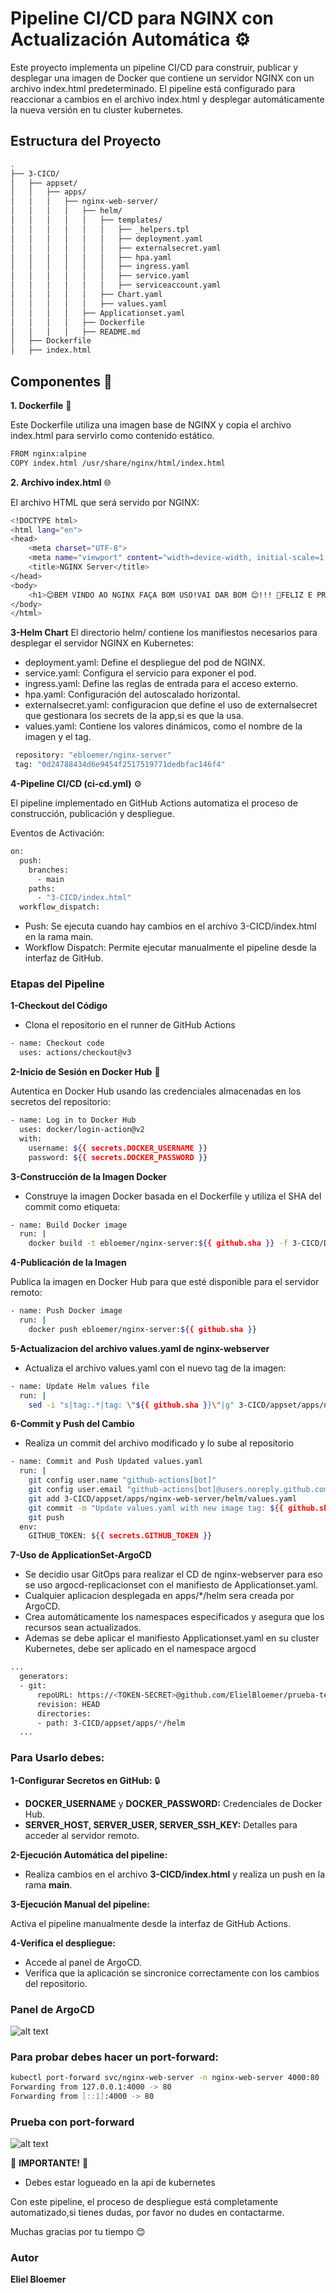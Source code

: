 
# Pipeline CI/CD para NGINX con Actualización Automática ⚙️

Este proyecto implementa un pipeline CI/CD para construir, publicar y desplegar una imagen de Docker que contiene un servidor NGINX con un archivo index.html predeterminado. El pipeline está configurado para reaccionar a cambios en el archivo index.html y desplegar automáticamente la nueva versión en tu cluster kubernetes.


## Estructura del Proyecto


```bash
.
├── 3-CICD/
│   ├── appset/
│   │   ├── apps/
│   │   │   ├── nginx-web-server/
│   │   │   │   ├── helm/
│   │   │   │   │   ├── templates/
│   │   │   │   │   │   ├── _helpers.tpl
│   │   │   │   │   │   ├── deployment.yaml
│   │   │   │   │   │   ├── externalsecret.yaml
│   │   │   │   │   │   ├── hpa.yaml
│   │   │   │   │   │   ├── ingress.yaml
│   │   │   │   │   │   ├── service.yaml
│   │   │   │   │   │   ├── serviceaccount.yaml
│   │   │   │   │   ├── Chart.yaml
│   │   │   │   │   ├── values.yaml
│   │   │   │   ├── Applicationset.yaml
│   │   │   │   ├── Dockerfile
│   │   │   │   ├── README.md
│   ├── Dockerfile
│   ├── index.html


```
    
## Componentes 🧩

**1. Dockerfile** 🐳

Este Dockerfile utiliza una imagen base de NGINX y copia el archivo index.html para servirlo como contenido estático.

```bash
FROM nginx:alpine
COPY index.html /usr/share/nginx/html/index.html
```

**2. Archivo index.html** 🌐

El archivo HTML que será servido por NGINX:
```bash
<!DOCTYPE html>
<html lang="en">
<head>
    <meta charset="UTF-8">
    <meta name="viewport" content="width=device-width, initial-scale=1.0">
    <title>NGINX Server</title>
</head>
<body>
    <h1>😊BEM VINDO AO NGINX FAÇA BOM USO!VAI DAR BOM 😊!!! 🎉FELIZ E PROSPERO ANO NOVO 🎉!! </h1>
</body>
</html>

```

**3-Helm Chart**
El directorio helm/ contiene los manifiestos necesarios para desplegar el servidor NGINX en Kubernetes:

 - deployment.yaml: Define el despliegue del pod de NGINX.
 - service.yaml: Configura el servicio para exponer el pod.
 - ingress.yaml: Define las reglas de entrada para el acceso externo.
 - hpa.yaml: Configuración del autoscalado horizontal.
 - externalsecret.yaml: configuracion que define el uso de externalsecret que gestionara los secrets de la app,si es que la usa.
 - values.yaml: Contiene los valores dinámicos, como el nombre de la imagen y el tag.

```bash
 repository: "ebloemer/nginx-server"
 tag: "0d24788434d6e9454f2517519771dedbfac146f4"
```

**4-Pipeline CI/CD (ci-cd.yml)** ⚙️

El pipeline implementado en GitHub Actions automatiza el proceso de construcción, publicación y despliegue.

Eventos de Activación:

```bash
on:
  push:
    branches:
      - main
    paths:
      - "3-CICD/index.html"
  workflow_dispatch:    
```
 - Push: Se ejecuta cuando hay cambios en el archivo 3-CICD/index.html en la rama main.
 - Workflow Dispatch: Permite ejecutar manualmente el pipeline desde la interfaz de GitHub.

### Etapas del Pipeline
**1-Checkout del Código**

 - Clona el repositorio en el runner de GitHub Actions

 
```bash
- name: Checkout code
  uses: actions/checkout@v3
```

**2-Inicio de Sesión en Docker Hub** 🐳

Autentica en Docker Hub usando las credenciales almacenadas en los secretos del repositorio:

```bash
- name: Log in to Docker Hub
  uses: docker/login-action@v2
  with:
    username: ${{ secrets.DOCKER_USERNAME }}
    password: ${{ secrets.DOCKER_PASSWORD }}
```

**3-Construcción de la Imagen Docker**

- Construye la imagen Docker basada en el Dockerfile y utiliza el SHA del commit como etiqueta:
```bash
- name: Build Docker image
  run: |
    docker build -t ebloemer/nginx-server:${{ github.sha }} -f 3-CICD/Dockerfile 3-CICD
```

**4-Publicación de la Imagen**

Publica la imagen en Docker Hub para que esté disponible para el servidor remoto:

```bash
- name: Push Docker image
  run: |
    docker push ebloemer/nginx-server:${{ github.sha }}
```

**5-Actualizacion del archivo values.yaml de nginx-webserver**

- Actualiza el archivo values.yaml con el nuevo tag de la imagen:

```bash
- name: Update Helm values file
  run: |
    sed -i "s|tag:.*|tag: \"${{ github.sha }}\"|g" 3-CICD/appset/apps/nginx-web-server/helm/values.yaml

```

**6-Commit y Push del Cambio**

- Realiza un commit del archivo modificado y lo sube al repositorio

```bash
- name: Commit and Push Updated values.yaml
  run: |
    git config user.name "github-actions[bot]"
    git config user.email "github-actions[bot]@users.noreply.github.com"
    git add 3-CICD/appset/apps/nginx-web-server/helm/values.yaml
    git commit -m "Update values.yaml with new image tag: ${{ github.sha }}"
    git push
  env:
    GITHUB_TOKEN: ${{ secrets.GITHUB_TOKEN }}
```

**7-Uso de ApplicationSet-ArgoCD**
- Se decidio usar GitOps para realizar el CD de nginx-webserver para eso se uso argocd-replicacionset con el manifiesto de Applicationset.yaml.
- Cualquier aplicacion desplegada en apps/*/helm sera creada por ArgoCD.
- Crea automáticamente los namespaces especificados y asegura que los recursos sean actualizados.
- Ademas se debe aplicar el manifiesto Applicationset.yaml en su cluster Kubernetes, debe ser aplicado en el namespace argocd

```bash
...
  generators:
  - git:
      repoURL: https://<TOKEN-SECRET>@github.com/ElielBloemer/prueba-tecnica.git
      revision: HEAD
      directories:
      - path: 3-CICD/appset/apps/*/helm
  ...
```

### Para Usarlo debes:
**1-Configurar Secretos en GitHub:** 🔒

  - **DOCKER_USERNAME** y **DOCKER_PASSWORD:** Credenciales de Docker Hub.
  - **SERVER_HOST, SERVER_USER, SERVER_SSH_KEY:** Detalles para acceder al servidor remoto.

**2-Ejecución Automática del pipeline:**

  - Realiza cambios en el archivo **3-CICD/index.html** y realiza un push en la rama **main**.

**3-Ejecución Manual del pipeline:**

Activa el pipeline manualmente desde la interfaz de GitHub Actions.  

**4-Verifica el despliegue:**

- Accede al panel de ArgoCD.
- Verifica que la aplicación se sincronice correctamente con los cambios del repositorio.

### Panel de ArgoCD

![alt text](image.png)

### Para probar debes hacer un port-forward:

```bash
kubectl port-forward svc/nginx-web-server -n nginx-web-server 4000:80
Forwarding from 127.0.0.1:4000 -> 80
Forwarding from [::1]:4000 -> 80
```

### Prueba con port-forward

![alt text](image-3.png)

🚨 **IMPORTANTE!** 🚨

- Debes estar logueado en la api de kubernetes

Con este pipeline, el proceso de despliegue está completamente automatizado,si tienes dudas, por favor no dudes en contactarme.

Muchas gracias por tu tiempo 😊

### Autor

**Eliel Bloemer**

